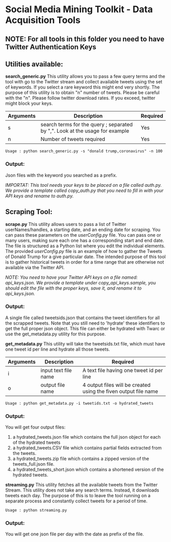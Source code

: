# Social Media Mining Toolkit - Data Acquisition Tools

## NOTE: For all tools in this folder you need to have Twitter Authentication Keys

## Utilities available:

**search_generic.py** This utility allows you to pass a few query terms and the tool with go to the Twitter stream and collect available tweets using the set of keywords. If you select a rare keyword this might end very shortly. The purpose of this utility is to obtain "n" number of tweets. Please be careful with the "n". Please follow twitter download rates. If you exceed, twitter might block your keys.

|Arguments|Description|Required |
| ------------- | ------------- | ------------- |
|s|search terms for the query ; separated by ",". Look at the usage for example|Yes |
|n|Number of tweets required|Yes |

```
Usage : python search_generic.py -s "donald trump,coronavirus" -n 100
```

### Output: 
Json files with the keyword you searched as a prefix.

_IMPORTAT: This tool needs your keys to be placed on a file called auth.py. We provide a template called copy_auth.py that you need to fill in with your API keys and rename to auth.py._

## Scraping Tool:

**scrape.py** This utility allows users to pass a list of Twitter userNames/handles, a starting date, and an ending date for scraping. You can pass these parameters on the _userConfig.py_ file. You can pass one or many users, making sure each one has a corresponding start and end date. The file is structured as a Python list where you edit the individual elements. The provided _userConfig.py_ file is an example of how to gather the Tweets of Donald Trump for a give particular date. The intended purpose of this tool is to gather historical tweets in order for a time range that are otherwise not available via the Twitter API. 

_NOTE: You need to have your Twitter API keys on a file named: api_keys.json. We provide a template under copy_api_keys.sample, you should edit the file with the proper keys, save it, and rename it to api_keys.json._

### Output:
A single file called tweetsids.json that contains the tweet identifiers for all the scrapped tweets. Note that you still need to 'hydrate' these identifiers to get the full proper json object. This file can either be hydrated with Twarc or use the get_metadata.py utility for this purpose.

**get_metadata.py** This utility will take the tweetsids.txt file, which must have one tweet id per line and hydrate all those tweets.


|Arguments|Description|Required |
| ------------- | ------------- | ------------- |
|i|input text file name|A text file having one tweet id per line|Yes |
|o|output file name|4 output files will be created using the fiven output file name|Yes |


```
Usage : python get_metadata.py -i tweetids.txt -o hydrated_tweets
```

### Output: 
You will get four output files: 

1. a hydrated_tweets.json file which contains the full json object for each of the hydrated tweets
1. a hydrated_tweets.CSV file which contains partial fields extracted from the tweets.
1. a hydrated_tweets.zip file which contains a zipped version of the tweets_full.json file.
1. a hydrated_tweets_short.json which contains a shortened version of the hydrated tweets. 

**streaming.py** This utility fetches all the available tweets from the Twitter Stream. This utility does not take any search terms. Instead, it downloads tweets each day. The purpose of this is to leave the tool running on a separate process and constantly collect tweets for a period of time.

```
Usage : python streaming.py
```
### Output: 
You will get one json file per day with the date as prefix of the file.  